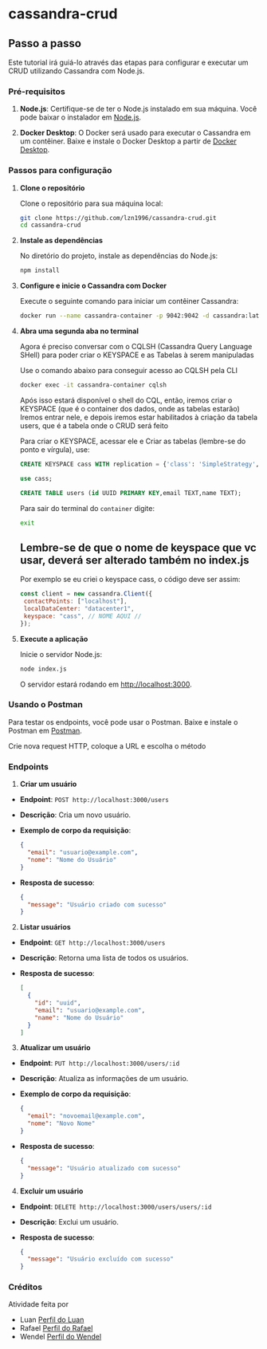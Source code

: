 # cassandra-crud

## Passo a passo

Este tutorial irá guiá-lo através das etapas para configurar e executar um CRUD utilizando Cassandra com Node.js.

### Pré-requisitos

1. **Node.js**: Certifique-se de ter o Node.js instalado em sua máquina. Você pode baixar o instalador em [Node.js](https://nodejs.org/).

2. **Docker Desktop**: O Docker será usado para executar o Cassandra em um contêiner. Baixe e instale o Docker Desktop a partir de [Docker Desktop](https://www.docker.com/products/docker-desktop).

### Passos para configuração

1. **Clone o repositório**

   Clone o repositório para sua máquina local:

   ```sh
   git clone https://github.com/lzn1996/cassandra-crud.git
   cd cassandra-crud
   ```

2. **Instale as dependências**

   No diretório do projeto, instale as dependências do Node.js:

   ```sh
   npm install
   ```

3. **Configure e inicie o Cassandra com Docker**

   Execute o seguinte comando para iniciar um contêiner Cassandra:

   ```sh
   docker run --name cassandra-container -p 9042:9042 -d cassandra:latest
   ```

4. **Abra uma segunda aba no terminal**

   Agora é preciso conversar com o CQLSH (Cassandra Query Language SHell) para poder criar o KEYSPACE e as Tabelas à serem manipuladas

   Use o comando abaixo para conseguir acesso ao CQLSH pela CLI

   ```sh
   docker exec -it cassandra-container cqlsh
   ```

   Após isso estará disponível o shell do CQL, então, iremos criar o KEYSPACE (que é o container dos dados, onde as tabelas estarão)
   Iremos entrar nele, e depois iremos estar habilitados à criação da tabela users, que é a tabela onde o CRUD será feito

   Para criar o KEYSPACE, acessar ele e Criar as tabelas (lembre-se do ponto e vírgula), use:

   ```sql
   CREATE KEYSPACE cass WITH replication = {'class': 'SimpleStrategy','replication_factor': 1 };

   use cass;

   CREATE TABLE users (id UUID PRIMARY KEY,email TEXT,name TEXT);
   ```

   Para sair do terminal do `container` digite:
   ```sh
   exit
   ```
   
   **Lembre-se de que o nome de keyspace que vc usar, deverá ser alterado também no index.js**
   ---
   

   Por exemplo se eu criei o keyspace cass, o código deve ser assim:

   ```js
   const client = new cassandra.Client({
    contactPoints: ["localhost"],
    localDataCenter: "datacenter1",
    keyspace: "cass", // NOME AQUI //
   });
   ```

5. **Execute a aplicação**

   Inicie o servidor Node.js:

   ```sh
   node index.js
   ```

   O servidor estará rodando em [http://localhost:3000](http://localhost:3000).

### Usando o Postman

Para testar os endpoints, você pode usar o Postman. Baixe e instale o Postman em [Postman](https://www.postman.com/downloads/).

Crie nova request HTTP, coloque a URL e escolha o método

### Endpoints

1. **Criar um usuário**

- **Endpoint**: `POST http://localhost:3000/users`
- **Descrição**: Cria um novo usuário.
- **Exemplo de corpo da requisição**:

  ```json
  {
    "email": "usuario@example.com",
    "nome": "Nome do Usuário"
  }
  ```

- **Resposta de sucesso**:

  ```json
  {
    "message": "Usuário criado com sucesso"
  }
  ```

2. **Listar usuários**

- **Endpoint**: `GET http://localhost:3000/users`
- **Descrição**: Retorna uma lista de todos os usuários.
- **Resposta de sucesso**:

  ```json
  [
    {
      "id": "uuid",
      "email": "usuario@example.com",
      "name": "Nome do Usuário"
    }
  ]
  ```

3. **Atualizar um usuário**

- **Endpoint**: `PUT http://localhost:3000/users/:id`
- **Descrição**: Atualiza as informações de um usuário.
- **Exemplo de corpo da requisição**:

  ```json
  {
    "email": "novoemail@example.com",
    "nome": "Novo Nome"
  }
  ```

- **Resposta de sucesso**:

  ```json
  {
    "message": "Usuário atualizado com sucesso"
  }
  ```

4. **Excluir um usuário**

- **Endpoint**: `DELETE http://localhost:3000/users/users/:id`
- **Descrição**: Exclui um usuário.
- **Resposta de sucesso**:

  ```json
  {
    "message": "Usuário excluído com sucesso"
  }
  ```

### Créditos

Atividade feita por

- Luan [Perfil do Luan](https://github.com/lzn1996)
- Rafael [Perfil do Rafael](https://github.com/rrafaelc)
- Wendel [Perfil do Wendel](https://github.com/WendelBitencourt)
